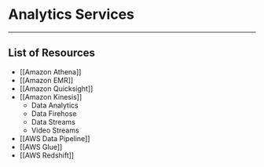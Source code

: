 # Analytics Services
-------------
## List of Resources
- [[Amazon Athena]]
- [[Amazon EMR]]
- [[Amazon Quicksight]]
- [[Amazon Kinesis]]
	- Data Analytics
	- Data Firehose
	- Data Streams
	- Video Streams
- [[AWS Data Pipeline]]
- [[AWS Glue]]
- [[AWS Redshift]]
